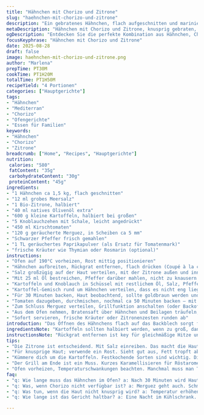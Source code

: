 ```yaml
---
title: "Hähnchen mit Chorizo und Zitrone"
slug: "haehnchen-mit-chorizo-und-zitrone"
description: "Ein gebratenes Hähnchen, flach aufgeschnitten und mariniert mit Salz und Zitrone, kombiniert mit Mini-Kartoffeln, Knoblauch und einer Kombination aus Chorizo und geräucherter Paprika. Ein Rezept, das Texturen und Aromen kontrastiert, mit einer knusprigen Haut und weich gegarten Beilagen. Die Garzeit sowie Temperatur sind Richtwerte, auf visuelle Hinweise und ein Fleischthermometer sollte man achten. Chorizo ersetzt durch geräucherte Merguez gibt eine interessante Alternative. Die Kartoffel-Mischung kann mediterran mit Rosmarin gewürzt werden. Geschmort im Ofen, am Ende kurz unter dem Grill für Röstaromen. Mit einem Spritzer Zitronensaft servieren, bringt Frische und Glanz auf den Teller."
metaDescription: "Hähnchen mit Chorizo und Zitrone, knusprig gebraten, vereint Aromen und Texturen. Ideal für Mediterrane Liebhaber."
ogDescription: "Entdecken Sie die perfekte Kombination aus Hähnchen, Chorizo und Zitrone; ein Rezept voller Geschmack und Textur."
focusKeyphrase: "Hähnchen mit Chorizo und Zitrone"
date: 2025-08-28
draft: false
image: haehnchen-mit-chorizo-und-zitrone.png
author: "Marlena"
prepTime: PT30M
cookTime: PT1H20M
totalTime: PT1H50M
recipeYield: "4 Portionen"
categories: ["Hauptgerichte"]
tags:
- "Hähnchen"
- "Mediterran"
- "Chorizo"
- "Ofengerichte"
- "Essen für Familien"
keywords:
- "Hähnchen"
- "Chorizo"
- "Zitrone"
breadcrumb: ["Home", "Recipes", "Hauptgerichte"]
nutrition: 
 calories: "580"
 fatContent: "35g"
 carbohydrateContent: "30g"
 proteinContent: "45g"
ingredients:
- "1 Hähnchen ca 1,5 kg, flach geschnitten"
- "12 ml grobes Meersalz"
- "1 Bio-Zitrone, halbiert"
- "40 ml natives Olivenöl extra"
- "600 g kleine Kartoffeln, halbiert bei großen"
- "5 Knoblauchzehen mit Schale, leicht angedrückt"
- "450 ml Kirschtomaten"
- "120 g geräucherte Merguez, in Scheiben ca 5 mm"
- "Schwarzer Pfeffer frisch gemahlen"
- "1 TL geräuchertes Paprikapulver (als Ersatz für Tomatenmark)"
- "frische Kräuter wie Thymian oder Rosmarin (optional)"
instructions:
- "Ofen auf 190°C vorheizen, Rost mittig positionieren"
- "Hähnchen aufbreiten, Rückgrat entfernen, flach drücken (Coupé à la crapaudine), auf Backblech geben"
- "Salz großzügig auf der Haut verteilen, mit der Zitrone außen und innen einreiben, die Säure lockert Hautstruktur, 15 Minuten ziehen lassen – macht Haut knuspriger"
- "Mit 25 ml Öl bestreichen, Pfeffer darüber mahlen, nicht zu knausern damit Fleisch Geschmack hat"
- "Kartoffeln und Knoblauch in Schüssel mit restlichem Öl, Salz, Pfeffer und Paprikapulver mischen, wenn da, kann frischer Thymian mit rein, hitzehaltendes Aroma"
- "Kartoffel-Gemisch rund um Hähnchen verteilen, dass es nicht eng liegt, Richtwert: Luftzirkulation wichtig für Bräunung"
- "Für 30 Minuten backen, Haut beobachtend, sollte goldbraun werden und Fett austreten, Kartoffeln sollen schon erste Röstaromen abgeben"
- "Tomaten dazugeben, durchmischen, nochmal ca 50 Minuten backen – mit Finger zwicken, sind Kartoffeln weich, Thermometer 80°C im dicksten Keulenbereich gilt als gar"
- "Zum Schluss Merguez verteilen, Grillfunktion anschalten (oder Backofengrill hoch), 5-7 Minuten bräunen, Würste sollen knusprig, leicht karamellisiert werden, nicht verbrennen"
- "Aus dem Ofen nehmen, Bratensaft über Hähnchen und Beilagen träufeln, Saft ist Salz- und Aromaträger, bitte nichts wegwerfen"
- "Sofort servieren, frische Kräuter oder Zitronenzesten runden ab"
introduction: "Das Öffnen des Hähnchens flach auf das Backblech sorgt für gleichmäßiges Garen. Salz reibt man mit Zitrone ein, damit die Haut spannender und knuspriger wird. Kleine Kartoffeln und Knoblauch kochen als Begleiter mit, die Tomaten kommen später für frische Süße dazu. Am Ende karamellisiert die Chorizo kurz unter dem Grill, gibt Röstaromen und einen würzigen Kick. Für Abwechslung kann man Merguez einsetzen, die rauchiger ist. Wer die Zeit hat, wartet bis der Saft klar und Goldbraun ist. Ein Fleischthermometer hilft, es geht aber auch mit visueller Kontrolle. Geduld ist hier das Rezept."
ingredientsNote: "Kartoffeln sollten halbiert werden, wenn zu groß, dann garen sie gleichmäßiger mit Hähnchen. Statt Chorizo nehme ich manchmal Merguez, die rauchige Note passt toll. Knoblauch mit Schale bringt ein anderes Aroma, weich und süß statt scharf. Das Salz grob, Zitrone bio, wegen ungewaschener Schale. Frische Kräuter verbessern den Duft, aber sind nicht zwingend. Olivenöl reicht, man kann aber mit Zitronenöl einen frischen Twist geben. Tomaten erst spät dazu, sonst fallen sie auseinander. Wer allergisch ist kann Knoblauch oder Zitrone weg lassen, gibt dann aber weniger Charakter."
instructionsNote: "Rückgrat entfernen ist key für gleichmäßige Hitze und bessere Haut. Die 15 Minuten Salz-Zitrone-Massieren verbessern den Geschmack und die Textur enorm. Öl macht Haut glatt und unterstützt Bräunung, Pfeffer bestreuen nicht vergessen. Alles verteilt auf einem Blech, nicht zu eng, so kühlt es nicht. Erster Backvorgang 30 Minuten, bis Haut goldbraun, Kartoffeln beginnen zu Rösten. Dann Tomaten und weitere 50 Minuten – je nach Kartoffelsorte variieren, Fingerprobe ist wichtiger als Uhr. Merguez oder Chorizo am Ende unter dem Grill kurz knusprig machen, Fett spritzt, aber das ist genau der Punkt. Nach dem Backen Saft übergießen, gibt Geschmack und Feuchtigkeit. Sofort servieren, sonst Qualität leidet."
tips:
- "Die Zitrone ist entscheidend. Mit Salz einreiben. Das macht die Haut knusprig; Duft entfaltet sich. Optimal 15 Minuten ziehen lassen. Salzt auch innen."
- "Für knusprige Haut; verwende ein Rost. Sieht gut aus, Fett tropft ab. Keine Gummihaut. Achte auf Abstände im Backblech. Garen gleichmäßig."
- "Kümmere dich um die Kartoffeln. Festkochende Sorten sind wichtig. Diminiere das Zerfallen. Mische mit allem, was Aromastoffe geben kann."
- "Der Grill am Ende ist ein Muss. Kurzes Karamellisieren für Röstaromen. Aber achte genau darauf; sonst verbrennt alles. Fünf bis sieben Minuten."
- "Ofen vorheizen, Temperaturschwankungen beachten. Manchmal muss man Temperatur anpassen, damit nichts kocht statt braten. Die Augen sind wichtig."
faq:
- "q: Wie lange muss das Hähnchen im Ofen? a: Nach 30 Minuten wird Haut goldbraun. Weitere 50 Minuten. Thermometer zeigt 80°C im Keulenbereich."
- "q: Was, wenn Chorizo nicht verfügbar ist? a: Merguez geht auch. Schmeckt rauchiger. Auch Speck funktioniert, aber die Würze ändern sich."
- "q: Was tun, wenn die Haut nicht knusprig wird? a: Temperatur erhöhen. Grillfunktion nutzen. Kontrolle beim Garen so wichtig. Geduld."
- "q: Wie lange ist das Gericht haltbar? a: Eine Nacht im Kühlschrank. Auch Aufwärmen im Ofen möglich. Essensreste; dafür bittere Seelen vermeiden."

---
```

